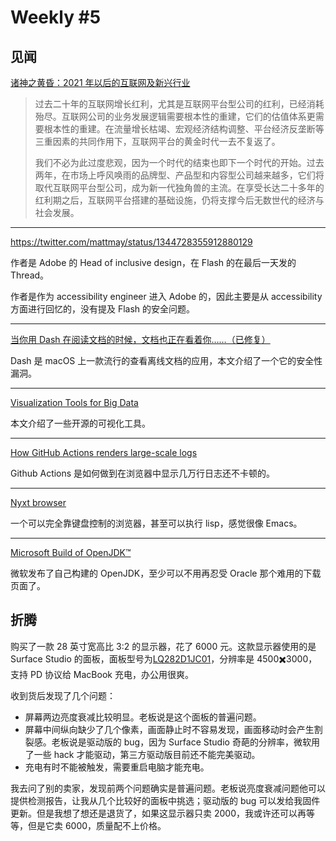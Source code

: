 # Weekly #5

## 见闻

[诸神之黄昏：2021 年以后的互联网及新兴行业](https://mp.weixin.qq.com/s/8OLcpiKshn7v7JMtxsPF4Q)

> 过去二十年的互联网增长红利，尤其是互联网平台型公司的红利，已经消耗殆尽。互联网公司的业务发展逻辑需要根本性的重建，它们的估值体系更需要根本性的重建。在流量增长枯竭、宏观经济结构调整、平台经济反垄断等三重因素的共同作用下，互联网平台的黄金时代一去不复返了。
>
> 我们不必为此过度悲观，因为一个时代的结束也即下一个时代的开始。过去两年，在市场上呼风唤雨的品牌型、产品型和内容型公司越来越多，它们将取代互联网平台型公司，成为新一代独角兽的主流。在享受长达二十多年的红利期之后，互联网平台搭建的基础设施，仍将支撑今后无数世代的经济与社会发展。

---

https://twitter.com/mattmay/status/1344728355912880129

作者是 Adobe 的 Head of inclusive design，在 Flash 的在最后一天发的 Thread。

作者是作为 accessibility engineer 进入 Adobe 的，因此主要是从 accessibility 方面进行回忆的，没有提及 Flash 的安全问题。

---

[当你用 Dash 在阅读文档的时候，文档也正在看着你……（已修复）](https://mp.weixin.qq.com/s/vfPxiLqOVZWhFde_2fKf1Q)

Dash 是 macOS 上一款流行的查看离线文档的应用，本文介绍了一个它的安全性漏洞。

---

[Visualization Tools for Big Data](https://itnext.io/visualization-tools-for-big-data-c3361241a67e)

本文介绍了一些开源的可视化工具。

---

[How GitHub Actions renders large-scale logs](https://github.blog/2021-03-25-how-github-actions-renders-large-scale-logs/)

Github Actions 是如何做到在浏览器中显示几万行日志还不卡顿的。

---

[Nyxt browser](https://nyxt.atlas.engineer/)

一个可以完全靠键盘控制的浏览器，甚至可以执行 lisp，感觉很像 Emacs。

---

[Microsoft Build of OpenJDK™](https://www.microsoft.com/openjdk)

微软发布了自己构建的 OpenJDK，至少可以不用再忍受 Oracle 那个难用的下载页面了。

## 折腾

购买了一款 28 英寸宽高比 3:2 的显示器，花了 6000 元。这款显示器使用的是 Surface Studio 的面板，面板型号为[LQ282D1JC01](https://www.panelook.cn/LQ282D1JC01_Sharp_28.2_CELL_overview_cn_44461.html)，分辨率是 4500✖️3000，支持 PD 协议给 MacBook 充电，办公用很爽。

收到货后发现了几个问题：

- 屏幕两边亮度衰减比较明显。老板说是这个面板的普遍问题。
- 屏幕中间纵向缺少了几个像素，画面静止时不容易发现，画面移动时会产生割裂感。老板说是驱动版的 bug，因为 Surface Studio 奇葩的分辨率，微软用了一些 hack 才能驱动，第三方驱动版目前还不能完美驱动。
- 充电有时不能被触发，需要重启电脑才能充电。

我去问了别的卖家，发现前两个问题确实是普遍问题。老板说亮度衰减问题他可以提供检测报告，让我从几个比较好的面板中挑选；驱动版的 bug 可以发给我固件更新。但是我想了想还是退货了，如果这显示器只卖 2000，我或许还可以再等等，但是它卖 6000，质量配不上价格。
